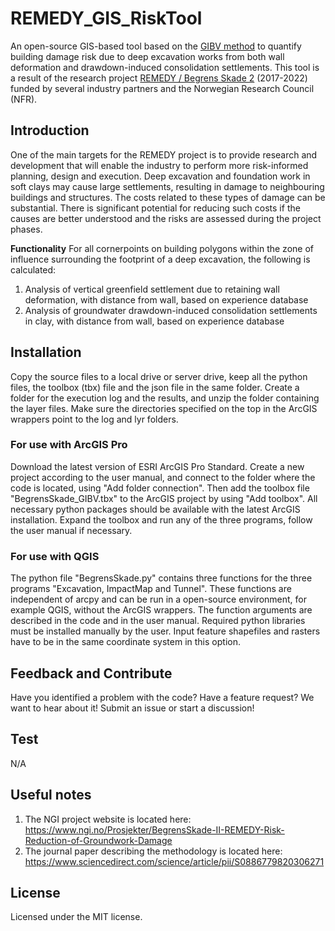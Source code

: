# REMEDY_GIS_RiskTool
An open-source GIS-based tool based on the [GIBV method](https://www.sciencedirect.com/science/article/pii/S0886779820306271) to quantify building damage risk due to deep excavation works from both wall deformation and drawdown-induced consolidation settlements. This tool is a result of the research project [REMEDY / Begrens Skade 2](https://www.sciencedirect.com/science/article/pii/S0886779820306271) (2017-2022) funded by several industry partners and the Norwegian Research Council (NFR). 

## Introduction
One of the main targets for the REMEDY project is to provide research and development that will enable the industry to perform more risk-informed planning, design and execution. Deep excavation and foundation work in soft clays may cause large settlements, resulting in damage to neighbouring buildings and structures. The costs related to these types of damage can be substantial. There is significant potential for reducing such costs if the causes are better understood and the risks are assessed during the project phases. 

**Functionality**
For all cornerpoints on building polygons within the zone of influence surrounding the footprint of a deep excavation, the following is calculated:
1. Analysis of vertical greenfield settlement due to retaining wall deformation, with distance from wall, based on experience database
2. Analysis of groundwater drawdown-induced consolidation settlements in clay, with distance from wall, based on experience database 

## Installation
Copy the source files to a local drive or server drive, keep all the python files, the toolbox (tbx) file and the json file in the same folder. Create a folder for the execution log and the results, and unzip the folder containing the layer files. Make sure the directories specified on the top in the ArcGIS wrappers point to the log and lyr folders. 

### For use with ArcGIS Pro
Download the latest version of ESRI ArcGIS Pro Standard. Create a new project according to the user manual, and connect to the folder where the code is located, using "Add folder connection". Then add the toolbox file "BegrensSkade_GIBV.tbx" to the ArcGIS project by using "Add toolbox". All necessary python packages should be available with the latest ArcGIS installation. Expand the toolbox and run any of the three programs, follow the user manual if necessary.

### For use with QGIS
The python file "BegrensSkade.py" contains three functions for the three programs "Excavation, ImpactMap and Tunnel". These functions are independent of arcpy and can be run in a open-source environment, for example QGIS, without the ArcGIS wrappers. The function arguments are described in the code and in the user manual. Required python libraries must be installed manually by the user. Input feature shapefiles and rasters have to be in the same coordinate system in this option. 

## Feedback and Contribute
Have you identified a problem with the code? Have a feature request? We want to hear about it!
Submit an issue or start a discussion!

## Test
N/A

## Useful notes
1. The NGI project website is located here: https://www.ngi.no/Prosjekter/BegrensSkade-II-REMEDY-Risk-Reduction-of-Groundwork-Damage
2. The journal paper describing the methodology is located here: https://www.sciencedirect.com/science/article/pii/S0886779820306271

## License
Licensed under the MIT license.
